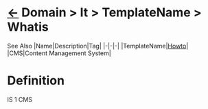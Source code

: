 # [&larr;][Back_Readme] Domain > It > TemplateName > Whatis

See Also
|Name|Description|Tag|
|-|-|-|
|TemplateName|[Howto][TemplateName_Howto]|
|CMS|Content Management System|
<br>

# Definition
IS 1 CMS

[//]: #(Reference.Std)
[Back_Readme]:     ./readme.md         "Home"

[//]: #(Reference.Std)

[TemplateName_Howto]:         ../howto/TemplateName_howto
